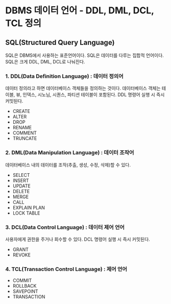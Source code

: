 # DBMS 데이터 언어 - DDL, DML, DCL, TCL 정의

## SQL(Structured Query Language)
SQL은 DBMS에서 사용하는 표준언어이다. SQL은 데이터를 다루는 집합적 언어이다. SQL은 크게 DDL, DML, DCL로 나눠진다.

### 1. DDL(Data Definition Language) : 데이터 정의어
데이터 정의라고 하면 데이터베이스 객체들을 정의하는 것이다. 데이터베이스 객체는 테이블, 뷰, 인덱스, 시노님, 시퀀스, 파티션 테이블이 포함된다. DDL 명령어 실행 시 즉시 커밋된다.<br/>
- CREATE<br/>
- ALTER<br/>
- DROP<br/>
- RENAME<br/>
- COMMENT<br/>
- TRUNCATE<br/>


### 2. DML(Data Manipulation Language) : 데이터 조작어
데이터베이스 내의 데이터를 조작(추출, 생성, 수정, 삭제)할 수 있다.<br/>
- SELECT<br/>
- INSERT<br/>
- UPDATE<br/>
- DELETE<br/>
- MERGE<br/>
- CALL<br/>
- EXPLAIN PLAN<br/>
- LOCK TABLE<br/>


### 3. DCL(Data Control Language) : 데이터 제어 언어
사용자에게 권한을 주거나 회수할 수 있다. DCL 명령어 실행 시 즉시 커밋된다.<br/>
- GRANT<br/>
- REVOKE<br/>


### 4. TCL(Transaction Control Language) : 제어 언어<br/>
- COMMIT<br/>
- ROLLBACK<br/>
- SAVEPOINT<br/>
- TRANSACTION<br/>
   
